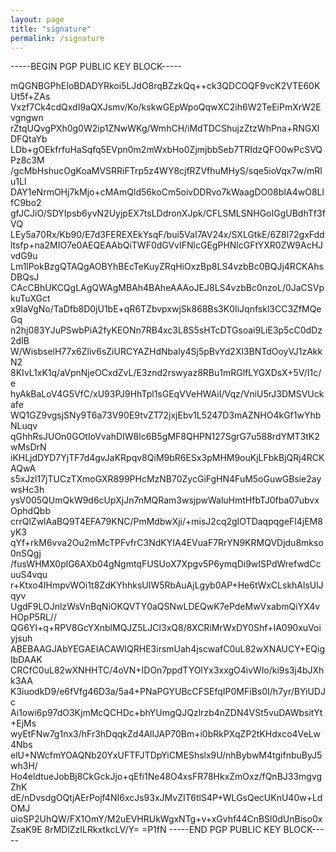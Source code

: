 ```yaml
---
layout: page
title: "signature"
permalink: /signature
---
```


-----BEGIN PGP PUBLIC KEY BLOCK-----

mQGNBGPhEIoBDADYRkoi5LJdO8rqBZzkQq++ck3QDCOQF9vcK2VTE60KUt5f+ZAs
Vxzf7Ck4cdQxdI9aQXJsmv/Ko/kskwGEpWpoQqwXC2ih6W2TeEiPmXrW2Evgngwn
rZtqUQvgPXh0g0W2ip1ZNwWKg/WmhCH/iMdTDCShujzZtzWhPna+RNGXlDFQtaYb
LDb+gOEkfrfuHaSqfq5EVpn0m2mWxbHo0ZjmjbbSeb7TRIdzQFO0wPcSVQPz8c3M
/gcMbHshucOgKoaMVSRRiFTrp5z4WY8cjfRZVfhuMHyS/sqe5ioVqx7w/mRlu1Ll
DAY1eNrmOHj7kMjo+cMAmQld56koCm5oivDDRvo7kWaagDO08bIA4wO8LlfC9bo2
gfJCJiO/SDYIpsb6yvN2UyjpEX7tsLDdronXJpk/CFLSMLSNHGoIGgUBdhTf3fVQ
LEy5a70Rx/Kb90/E7d3FEREXEkYsqF/bui5VaI7AV24x/SXLGtkE/6Z8l72gxFdd
ltsfp+na2MIO7e0AEQEAAbQiTWF0dGVvIFNlcGEgPHNlcGFtYXR0ZW9AcHJvdG9u
Lm1lPokBzgQTAQgAOBYhBEcTeKuyZRqHiOxzBp8LS4vzbBc0BQJj4RCKAhsDBQsJ
CAcCBhUKCQgLAgQWAgMBAh4BAheAAAoJEJ8LS4vzbBc0nzoL/0JaCSVpkuTuXGct
x9IaVgNo/TaDfb8D0jU1bE+qR6TZbvpxwjSk868Bs3K0IiJqnfskl3CC3ZfMQeGq
n2hj083YJuPSwbPiA2fyKEONn7RB4xc3L8S5sHTcDTGsoai9LiE3p5cC0dDz2dIB
W/WisbselH77x6Zliv6sZiURCYAZHdNbaly4Sj5pBvYd2Xl3BNTdOoyVJ1zAkkN2
8KIvL1xK1q/aVpnNjeOCxdZvL/E3znd2rswyaz8RBu1mRGlfLYGXDsX+5V/I1c/e
hyAkBaLoV4G5VfC/xU93PJ9HhTpl1sGEqVVeHWAiI/Vqz/VniU5rJ3DMSVUckafe
WQ1GZ9vgsjSNy9T6a73V90E9tvZT72jxjEbv1L5247D3mAZNHO4kGf1wYhbNLuqv
qGhhRsJUOn0GOtIoVvahDIW8lc6B5gMF8QHPN127SgrG7u588rdYMT3tK2wMsDrN
iKHLjdDYD7YjTF7d4gvJaKRpqv8QiM9bR6ESx3pMHM9ouKjLFbkBjQRj4RCKAQwA
s5xJzl17jTUCzTXmoGXR899PHcMzNB70ZycGiFgHN4FuM5oGuwGBsie2aywsHc3h
ysV005QUmQkW9d6cUpXjJn7nMQRam3wsjpwWaluHmtHfbTJ0fba07ubvxOphdQbb
crrQlZwlAaBQ9T4EFA79KNC/PmMdbwXji/+misJ2cq2gIOTDaqpqgeFl4jEM8yK3
qYf+rkM6vva2Ou2mMcTPFvfrC3NdKYIA4EVuaF7RrYN9KRMQVDjdu8mkso0nSQgj
/fusWHMX0plG6AXb04gNgmtqFUSUoX7Xpgv5P6ymqDi9wISPdWrefwdCcuuS4vqu
r+Ktxo4IHmpvWOi1t8ZdKYhhksUIW5RbAuAjLgyb0AP+He6tWxCLskhAlsUlJqyv
UgdF9LOJnlzWsVnBqNiOKQVTY0aQSNwLDEQwK7ePdeMwVxabmQiYX4vHOpP5RL//
QG6YI+q+RPV8GcYXnblMQJZ5LJCl3xQ8/8XCRiMrWxDY0Shf+IA090xuVoiyjsuh
ABEBAAGJAbYEGAEIACAWIQRHE3irsmUah4jscwafC0uL82wXNAUCY+EQigIbDAAK
CRCfC0uL82wXNHHTC/4oVN+IDOn7ppdTYOlYx3xxgO4ivWlo/ki9s3j4bJXhk3AA
K3iuodkD9/e6fVfg46D3a/5a4+PNaPGYUBcCFSEfqIP0MFiBs0I/h7yr/BYiUDJc
Ai1owi6p97dO3KjmMcQCHDc+bhYUmgQJQzlrzb4nZDN4VSt5vuDAWbsitYt+EjMs
wyEtFNw7g1nx3/hFr3hDqqkZd4AllJAP70Bm+i0bRkPXqZP2tKHdxco4VeLw4Nbs
elU+NWcfmYOAQNb20YxUFTFJTDpYiCMEShslx9U/nhBybwM4tgifnbuByJ5wh3H/
Ho4eldtueJobBj8CkGckJjo+qEfi1Ne48O4xsFR78HkxZmOxz/fQnBJ33mgvgZhK
dE/nDvsdgOQtjAErPojf4NI6xcJs93xJMvZIT6tlS4P+WLGsQecUKnU40w+LdOMJ
uioSP2UhQW/FX1OmY/M2uEVHRUkWgxNTg+v+xGvhf44CnBSl0dUnBiso0xZsaK9E
8rMDlZzILRkxtkcLV/Y=
=P1fN
-----END PGP PUBLIC KEY BLOCK-----
